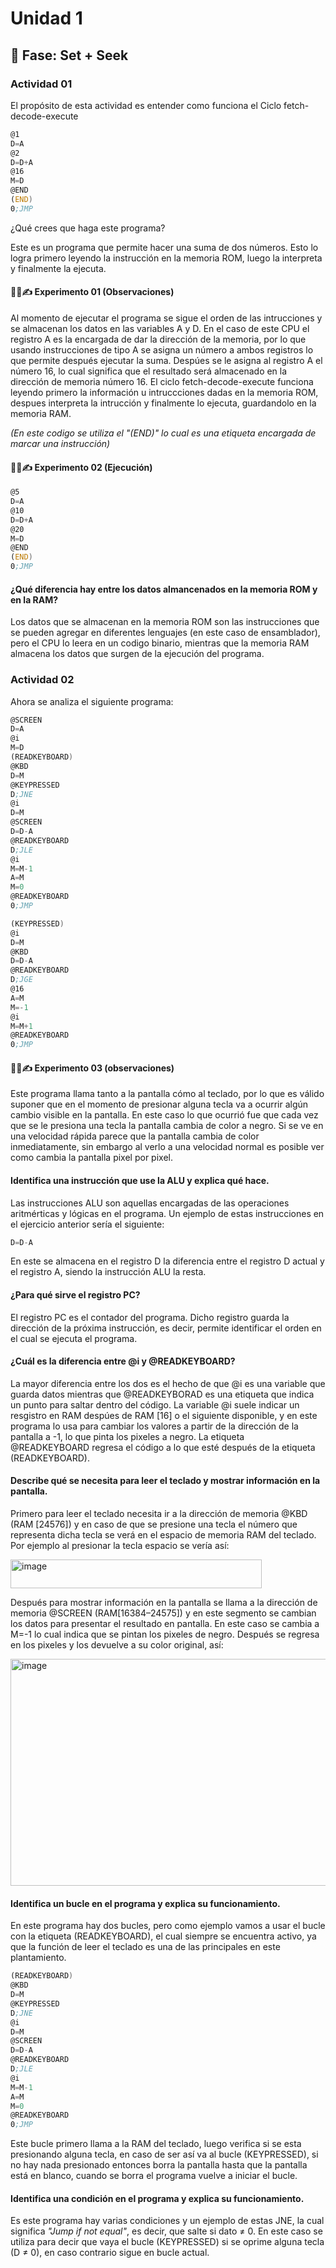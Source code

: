 # Unidad 1

## 🔎 Fase: Set + Seek

### Actividad 01

El propósito de esta actividad es entender como funciona el Ciclo fetch-decode-execute

``` asm
@1
D=A
@2
D=D+A
@16
M=D
@END
(END)
0;JMP
```

¿Qué crees que haga este programa?

Este es un programa que permite hacer una suma de dos números. Esto lo logra primero leyendo la instrucción en la memoria ROM, luego la interpreta y finalmente la ejecuta.

#### 🧐🧪✍️ Experimento 01 (Observaciones)

Al momento de ejecutar el programa se sigue el orden de las intrucciones y se almacenan los datos en las variables A y D. En el caso de este CPU el registro A es la encargada de dar la dirección de la memoria, por lo que usando instrucciones de tipo A se asigna un número a ambos registros lo que permite después ejecutar la suma. Despúes se le asigna al registro A el número 16, lo cual significa que el resultado será almacenado en la dirección de memoria número 16. El ciclo fetch-decode-execute funciona leyendo primero la información u intruccciones dadas en la memoria ROM, despues interpreta la intrucción y finalmente lo ejecuta, guardandolo en la memoria RAM.

_(En este codigo se utiliza el "(END)" lo cual es una etiqueta encargada de marcar una instrucción)_

#### 🧐🧪✍️ Experimento 02 (Ejecución)

``` asm
@5
D=A
@10
D=D+A
@20
M=D
@END
(END)
0;JMP
```

#### ¿Qué diferencia hay entre los datos almancenados en la memoria ROM y en la RAM?

Los datos que se almacenan en la memoria ROM son las instrucciones que se pueden agregar en diferentes lenguajes (en este caso de ensamblador), pero el CPU lo leera en un codigo binario, mientras que la memoria RAM almacena los datos que surgen de la ejecución del programa.

### Actividad 02

Ahora se analiza el siguiente programa:

``` asm
@SCREEN
D=A
@i
M=D
(READKEYBOARD)
@KBD
D=M
@KEYPRESSED
D;JNE
@i
D=M
@SCREEN
D=D-A
@READKEYBOARD
D;JLE
@i
M=M-1
A=M
M=0
@READKEYBOARD
0;JMP

(KEYPRESSED)
@i
D=M
@KBD
D=D-A
@READKEYBOARD
D;JGE
@16
A=M
M=-1
@i
M=M+1
@READKEYBOARD
0;JMP
```
#### 🧐🧪✍️ Experimento 03 (observaciones)

Este programa llama tanto a la pantalla cómo al teclado, por lo que es válido suponer que en el momento de presionar alguna tecla va a ocurrir algún cambio visible en la pantalla. En este caso lo que ocurrió fue que cada vez que se le presiona una tecla la pantalla cambia de color a negro. Si se ve en una velocidad rápida parece que la pantalla cambia de color inmediatamente, sin embargo al verlo a una velocidad normal es posible ver como cambia la pantalla pixel por pixel.

#### Identifica una instrucción que use la ALU y explica qué hace.

Las instrucciones ALU son aquellas encargadas de las operaciones aritmérticas y lógicas en el programa. Un ejemplo de estas instrucciones en el ejercicio anterior sería el siguiente: 

```asm
D=D-A
```
En este se almacena en el registro D la diferencia entre el registro D actual y el registro A, siendo la instrucción ALU la resta.

#### ¿Para qué sirve el registro PC?

El registro PC es el contador del programa. Dicho registro guarda la dirección de la próxima instrucción, es decir, permite identificar el orden en el cual se ejecuta el programa.

#### ¿Cuál es la diferencia entre @i y @READKEYBOARD?

La mayor diferencia entre los dos es el hecho de que @i es una variable que guarda datos mientras que @READKEYBORAD es una etiqueta que indica un punto para saltar dentro del código. La variable @i suele indicar un resgistro en RAM despúes de RAM [16] o el siguiente disponible, y en este programa lo usa para cambiar los valores a partir de la dirección de la pantalla a -1, lo que pinta los pixeles a negro. La etiqueta @READKEYBOARD regresa el código a lo que esté después de la etiqueta (READKEYBOARD).

#### Describe qué se necesita para leer el teclado y mostrar información en la pantalla.

Primero para leer el teclado necesita ir a la dirección de memoria @KBD (RAM [24576]) y en caso de que se presione una tecla el número que representa dicha tecla se verá en el espacio de memoria RAM del teclado. Por ejemplo al presionar la tecla espacio se vería así:

<img width="402" height="46" alt="image" src="https://github.com/user-attachments/assets/f63ffd0d-1b18-407f-9f59-0af75c86aa43" />

Después para mostrar información en la pantalla se llama a la dirección de memoria @SCREEN (RAM[16384–24575]) y en este segmento se cambian los datos para presentar el resultado en pantalla. En este caso se cambia a M=-1 lo cual indica que se pintan los pixeles de negro. Después se regresa en los pixeles y los devuelve a su color original, así:

<img width="1101" height="363" alt="image" src="https://github.com/user-attachments/assets/b43827ea-9e6d-4a51-a64f-c47876b28054" />

#### Identifica un bucle en el programa y explica su funcionamiento.

En este programa hay dos bucles, pero como ejemplo vamos a usar el bucle con la etiqueta (READKEYBOARD), el cual siempre se encuentra activo, ya que la función de leer el teclado es una de las principales en este plantamiento. 

``` asm
(READKEYBOARD)
@KBD
D=M
@KEYPRESSED
D;JNE
@i
D=M
@SCREEN
D=D-A
@READKEYBOARD
D;JLE
@i
M=M-1
A=M
M=0
@READKEYBOARD
0;JMP
```
Este bucle primero llama a la RAM del teclado, luego verifica si se esta presionando alguna tecla, en caso de ser así va al bucle (KEYPRESSED), si no hay nada presionado entonces borra la pantalla hasta que la pantalla está en blanco, cuando se borra el programa vuelve a iniciar el bucle.

#### Identifica una condición en el programa y explica su funcionamiento.

Es este programa hay varias condiciones y un ejemplo de estas JNE, la cual significa _"Jump if not equal"_, es decir, que salte si dato ≠ 0. En este caso se utiliza para decir que vaya el bucle (KEYPRESSED) si se oprime alguna tecla (D ≠ 0), en caso contrario sigue en bucle actual.
